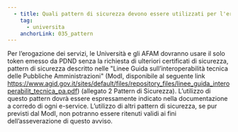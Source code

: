 ```yaml
---
  - title: Quali pattern di sicurezza devono essere utilizzati per l'erogazione dei servizi?
    tag:
      - universita
    anchorLink: 035_pattern
---
```


Per l’erogazione dei servizi, le Università e gli AFAM dovranno usare il solo token emesso da PDND senza la richiesta di ulteriori certificati di sicurezza, pattern di sicurezza descritto nelle "Linee Guida sull’interoperabilità tecnica delle Pubbliche Amministrazioni" (ModI, disponibile al seguente link https://www.agid.gov.it/sites/default/files/repository_files/linee_guida_interoperabilit_tecnica_pa.pdf) (allegato 2 Pattern di Sicurezza). L’utilizzo di questo pattern dovrà essere espressamente indicato nella documentazione a corredo di ogni e-service.
L’utilizzo di altri pattern di sicurezza, se pur previsti dal ModI, non potranno essere ritenuti validi ai fini dell’asseverazione di questo avviso.
